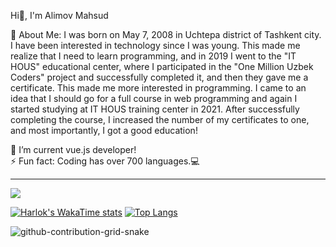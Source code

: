 Hi👋, I'm Alimov Mahsud 

💫 About Me: I was born on May 7, 2008 in Uchtepa district of Tashkent city. I have been interested in technology since I was young. This made me realize that I need to learn programming, and in 2019 I went to the "IT HOUS" educational center, where I participated in the "One Million Uzbek Coders" project and successfully completed it, and then they gave me a certificate. This made me more interested in programming. I came to an idea that I should go for a full course in web programming and again I started studying at IT HOUS training center in 2021. After successfully completing the course, I increased the number of my certificates to one, and most importantly, I got a good education!

🔭 I’m current vue.js developer!<br>⚡ Fun fact: Coding has over 700 languages.💻

---
[![](https://visitcount.itsvg.in/api?id=al1mov&label=Profile%20Views&pretty=true)](https://visitcount.itsvg.in)

[![Harlok's WakaTime stats](https://github-readme-stats.vercel.app/api/wakatime?username=al1mov)](https://github.com/al1mov/github-readme-stats) 
[![Top Langs](https://github-readme-stats.vercel.app/api/top-langs/?username=al1mov&layout=donut-vertical)](https://github.com/al1mov/github-readme-stats)
  
![github-contribution-grid-snake](https://user-images.githubusercontent.com/104076055/224539454-ffcbc8f1-4a26-4b6c-a111-7f267869c463.svg)



<!-- Proudly created with GPRM ( https://gprm.itsvg.in ) -->

